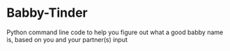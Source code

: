 # Babby-Tinder
Python command line code to help you figure out what a good babby name is, based on you and your partner(s) input
